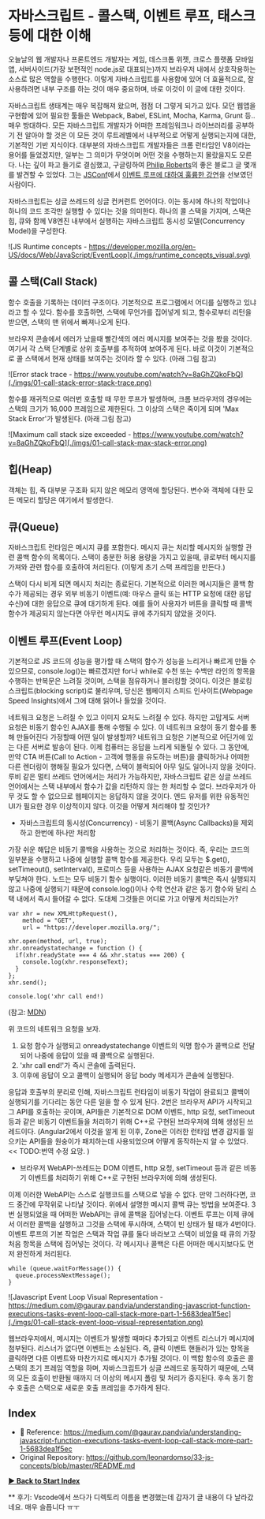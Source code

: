 # 자바스크립트 - 콜스택, 이벤트 루프, 태스크 등에 대한 이해

오늘날의 웹 개발자나 프론트엔드 개발자는 게임, 데스크톱 위젯, 크로스 플랫폼 모바일앱, 서버사이드(가장 보편적인 node.js로 대표되는)까지 브라우저 내에서 상호작용하는 소스로 많은 역할을 수행한다. 
이렇게 자바스크립트를 사용함에 있어 더 효율적으로, 잘 사용하려면 내부 구조를 하는 것이 매우 중요하며, 바로 이것이 이 글에 대한 것이다.

자바스크립트 생태계는 매우 복잡해져 왔으며, 점점 더 그렇게 되가고 있다. 모던 웹앱을 구현함에 있어 필요한 툴들은 Webpack, Babel, ESLint, Mocha, Karma, Grunt 등.. 매우 방대하다.
모든 자바스크립트 개발자가 어떠한 프레임워크나 라이브러리를 공부하기 전 알아야 할 것은 이 모든 것이 루트레벨에서 내부적으로 어떻게 실행되는지에 대한, 기본적인 기반 지식이다.
대부분의 자바스크립트 개발자들은 크롬 런타임인 V8이라는 용어를 들었겠지만, 일부는 그 의미가 무엇이며 어떤 것을 수행하는지 몰랐을지도 모른다.
나는 깊이 파고 들기로 결심했고, 구글링하여 [Philip Roberts](https://twitter.com/philip_roberts)의 좋은 블로그 글 몇개를 발견할 수 있었다. 그는 [JSConf](https://www.youtube.com/user/jsconfeu)에서 [이벤트 루프에 대하여 훌륭한 강연](https://www.youtube.com/watch?v=8aGhZQkoFbQ)을 선보였던 사람이다.

자바스크립트는 싱글 쓰레드의 싱글 컨커런트 언어이다. 이는 동시에 하나의 작업이나 하나의 코드 조각만 실행할 수 있다는 것을 의미한다. 하나의 콜 스택을 가지며, 스택은 힙, 큐와 함께 V8엔진 내부에서 실행하는 자바스크립트 동시성 모델(Concurrency Model)을 구성한다.

![JS Runtime concepts - https://developer.mozilla.org/en-US/docs/Web/JavaScript/EventLoop](./imgs/runtime_concepts_visual.svg)

## 콜 스택(Call Stack)
함수 호출을 기록하는 데이터 구조이다. 기본적으로 프로그램에서 어디를 실행하고 있냐라고 할 수 있다. 함수를 호출하면, 스택에 무언가를 집어넣게 되고, 함수로부터 리턴을 받으면, 스택의 맨 위에서 빠져나오게 된다.

브라우저 콘솔에서 에러가 났을때 빨간색의 에러 메시지를 보여주는 것을 봤을 것이다.
여기서 각 스택 단계별로 상위 호출부를 추적하여 보여주게 된다. 바로 이것이 기본적으로 콜 스택에서 현재 상태를 보여주는 것이라 할 수 있다. (아래 그림 참고)

![Error stack trace - https://www.youtube.com/watch?v=8aGhZQkoFbQ](./imgs/01-call-stack-error-stack-trace.png)

함수를 재귀적으로 여러번 호출할 때 무한 루프가 발생하며, 크롬 브라우저의 경우에는 스택의 크기가 16,000 프레임으로 제한된다. 그 이상의 스택은 죽이게 되며 'Max Stack Error'가 발생된다. (아래 그림 참고)

![Maximum call stack size exceeded - https://www.youtube.com/watch?v=8aGhZQkoFbQ](./imgs/01-call-stack-max-stack-error.png)

## 힙(Heap)
객체는 힙, 즉 대부분 구조화 되지 않은 메모리 영역에 할당된다. 변수와 객체에 대한 모든 메모리 할당은 여기에서 발생한다.

## 큐(Queue)
자바스크립트 런타임은 메시지 큐를 포함한다. 메시지 큐는 처리할 메시지와 실행할 관련 콜백 함수의 목록이다.
스택이 충분한 허용 용량을 가지고 있을때, 큐로부터 메시지를 가져와 관련 함수를 호출하여 처리된다. (이렇게 초기 스택 프레임을 만든다.)

스택이 다시 비게 되면 메시지 처리는 종료된다. 
기본적으로 이러한 메시지들은 콜백 함수가 제공되는 경우 외부 비동기 이벤트(예: 마우스 클릭 또는 HTTP 요청에 대한 응답 수신)에 대한 응답으로 큐에 대기하게 된다.
예를 들어 사용자가 버튼을 클릭할 때 콜백 함수가 제공되지 않는다면 아무런 메시지도 큐에 추가되지 않았을 것이다.

## 이벤트 루프(Event Loop)

기본적으로 JS 코드의 성능을 평가할 때 스택의 함수가 성능을 느리거나 빠르게 만들 수 있으므로,
console.log()는 빠르겠지만 for나 while로 수천 또는 수백만 라인의 항목을 수행하는 반복문은 느려질 것이며, 스택을 점유하거나 블러킹할 것이다.
이것은 블로킹 스크립트(blocking script)로 불리우며, 당신은 웹페이지 스피드 인사이트(Webpage Speed Insights)에서 그에 대해 읽어나 들었을 것이다.

네트워크 요청은 느려질 수 있고 이미지 요처도 느려질 수 있다. 하지만 고맙게도 서버 요청은 비동기 함수인 AJAX를 통해 수행될 수 있다. 이 네트워크 요청이 동기 함수를 통해 만들어진다 가정할때 어떤 일이 발생할까? 
네트워크 요청은 기본적으로 어딘가에 있는 다른 서버로 발송이 된다. 이제 컴퓨터는 응답을 느리게 되돌릴 수 있다. 그 동안에, 만약 CTA 버튼(Call to Action - 고객에 행동을 유도하는 버튼)을 클릭하거나 어떠한 다른 렌더링이 행해질 필요가 있다면, 스택이 블럭되어 아무 일도 일어나지 않을 것이다. 루비 같은 멀티 쓰레드 언어에서는 처리가 가능하지만, 자바스크립트 같은 싱글 쓰레드 언어에서는 스택 내부에서 함수가 값을 리턴하지 않는 한 처리할 수 없다. 브라우저가 아무 것도 할 수 없으므로 웹페이지는 응답하지 않을 것이다. 엔드 유저를 위한 유동적인 UI가 필요한 경우 이상적이지 않다. 이것을 어떻게 처리해야 할 것인가?

* 자바스크립트의 동시성(Concurrency) - 비동기 콜백(Async Callbacks)을 제외하고 한번에 하나만 처리함

가장 쉬운 해답은 비동기 콜백을 사용하는 것으로 처리하는 것이다. 즉, 우리는 코드의 일부분을 수행하고 나중에 실행할 콜백 함수를 제공한다. 우리 모두는 $.get(), setTimeout(), setInterval(), 프로미스 등을 사용하는 AJAX 요청같은 비동기 콜백에 부딪쳐야 한다. 노드는 모두 비동기 함수 실행이다. 이러한 비동기 콜백은 즉시 실행되지 않고 나중에 실행되기 때문에 console.log()이나 수학 연산과 같은 동기 함수와 달리 스택 내에서 즉시 들어갈 수 없다. 도대체 그것들은 어디로 가고 어떻게 처리되는가?

```
var xhr = new XMLHttpRequest(),
    method = "GET",
    url = "https://developer.mozilla.org/";

xhr.open(method, url, true);
xhr.onreadystatechange = function () {
  if(xhr.readyState === 4 && xhr.status === 200) {
    console.log(xhr.responseText);
  }
};
xhr.send();

console.log('xhr call end!)
```
(참고: [MDN](https://developer.mozilla.org/ko/docs/Web/API/XMLHttpRequest/onreadystatechange#Example))

위 코드의 네트워크 요청을 보자.
1. 요청 함수가 실행되고 onreadystatechange 이벤트의 익명 함수가 콜백으로 전달되어 나중에 응답이 있을 때 콜백으로 실행된다.
2. 'xhr call end!'가 즉시 콘솔에 출력된다.
3. 이후에 응답이 오고 콜백이 실행되어 응답 body 메세지가 콘솔에 실행된다.

응답과 호출부의 분리로 인해, 자바스크립트 런타임이 비동기 작업이 완료되고 콜백이 실행되기를 기다리는 동안 다른 일을 할 수 있게 된다.
2번은 브라우저 API가 시작되고 그 API를 호출하는 곳이며, API들은 기본적으로 DOM 이벤트, http 요청, setTimeout 등과 같은 비동기 이벤트들을 처리하기 위해 C++로 구현된 브라우저에 의해 생성된 쓰레드이다. (Angular2에서 이것을 알게 된 이후, Zone은 이러한 런타임 변경 감지를 일으키는 API들을 원숭이가 패치하는데 사용되었으며 어떻게 동작하는지 알 수 있었다. << TODO:번역 수정 요망. )

* 브라우저 WebAPI-쓰레드는 DOM 이벤트, http 요청, setTimeout 등과 같은 비동기 이벤트를 처리하기 위해 C++로 구현된 브라우저에 의해 생성된다.

이제 이러한 WebAPI는 스스로 실행코드를 스택으로 넣을 수 없다. 만약 그러하다면, 코드 중간에 무작위로 나타날 것이다.
위에서 설명한 메시지 콜백 큐는 방법을 보여준다. 
3번 실행되었을 때 어떠한 WebAPI는 큐에 콜백을 집어넣는다. 이벤트 루프는 이제 큐에서 이러한 콜백을 실행하고 그것을 스택에 푸시하며, 스택이 빈 상태가 될 때가 4번이다.
이벤트 루프의 기본 작업은 스택과 작업 큐를 둘다 바라보고 스택이 비었을 때 큐의 가장 처음 항목을 스택에 집어넣는 것이다. 각 메시지나 콜백은 다른 어떠한 메시지보다도 먼저 완전하게 처리된다.

```
while (queue.waitForMessage()) {
  queue.processNextMessage();
}
```

![Javascript Event Loop Visual Representation - https://medium.com/@gaurav.pandvia/understanding-javascript-function-executions-tasks-event-loop-call-stack-more-part-1-5683dea1f5ec](./imgs/01-call-stack-event-loop-visual-representation.png)

웹브라우저에서, 메시지는 이벤트가 발생할 때마다 추가되고 이벤트 리스너가 메시지에 첨부된다. 리스너가 없다면 이벤트는 소실된다. 즉, 클릭 이벤트 핸들러가 있는 항목을 클릭하면 다른 이벤트와 마찬가지로 메시지가 추가될 것이다. 이 백함 함수의 호출은 콜 스택의 초기 프레임 역할을 하며, 자바스크립트가 싱글 쓰레드로 동작하기 때문에, 스택의 모든 호출이 반환될 때까지 더 이상의 메시지 폴링 및 처리가 중지된다. 후속 동기 함수 호출은 스택으로 새로운 호출 프레임을 추가하게 된다.


## Index

 * 📜 Reference: https://medium.com/@gaurav.pandvia/understanding-javascript-function-executions-tasks-event-loop-call-stack-more-part-1-5683dea1f5ec
 * Original Repository: https://github.com/leonardomso/33-js-concepts/blob/master/README.md

 **[▶ Back to Start Index](https://github.com/biyott/33-js-concepts#1-call-stack)**
 
 ** 후기: Vscode에서 쓰다가 디렉토리 이름을 변경했는데 갑자기 글 내용이 다 날라갔네요. 매우 슬픕니다 ㅠㅜ

